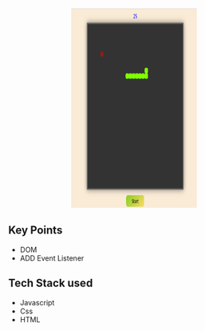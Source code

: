 <p align='center'>
    <a href='https://snakeplayjavascript.netlify.app/'><img src='https://github.com/Prachi-Gore/snake-game/blob/main/snake_game_ui.png' alt='UI screen shot' height='400px' width='50%'/></a>
</p>
<h2>Key Points</h2>
<ul>
    <li>DOM</li>
    <li>ADD Event Listener</li>
</ul>

<h2> Tech Stack used </h2>
<ul>
  <li>Javascript</li>
  <li>Css</li>
  <li>HTML</li>
</ul>

